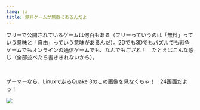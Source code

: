 ```yaml
---
lang: ja
title: 無料ゲームが無数にあるんだよ
---
```


フリーで公開されているゲームは何百もある（フリーっていうのは「無料」っていう意味と「自由」っていう意味があるんだ）。2Dでも3Dでもパズルでも戦争ゲームでもオンラインの通信ゲームでも、なんでもござれ！　たとえばこんな感じ（全部並べたら書ききれないから）。

<div id="items">



<br class="clearboth" />


ゲーマーなら、Linuxで走るQuake 3のこの画像を見なくちゃ！　24画面だよっ！

<a href="Images/quake_24_screens.jpg"><img src="Images/quake_24_screens_thumbnail.jpg" /></a>




